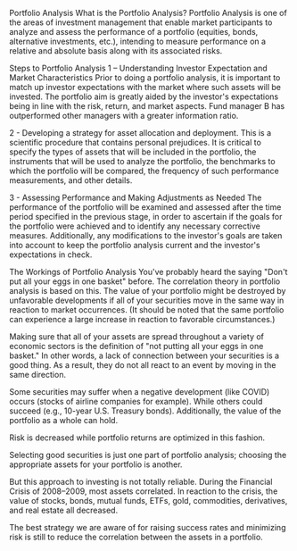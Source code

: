 Portfolio Analysis
What is the Portfolio Analysis?
Portfolio Analysis is one of the areas of investment management that enable market participants to analyze and assess the performance of a portfolio (equities, bonds, alternative investments, etc.), intending to measure performance on a relative and absolute basis along with its associated risks.

Steps to Portfolio Analysis
1 – Understanding Investor Expectation and Market Characteristics Prior to doing a portfolio analysis, it is important to match up investor expectations with the market where such assets will be invested. The portfolio aim is greatly aided by the investor's expectations being in line with the risk, return, and market aspects. Fund manager B has outperformed other managers with a greater information ratio.

2 - Developing a strategy for asset allocation and deployment. This is a scientific procedure that contains personal prejudices. It is critical to specify the types of assets that will be included in the portfolio, the instruments that will be used to analyze the portfolio, the benchmarks to which the portfolio will be compared, the frequency of such performance measurements, and other details.

3 - Assessing Performance and Making Adjustments as Needed The performance of the portfolio will be examined and assessed after the time period specified in the previous stage, in order to ascertain if the goals for the portfolio were achieved and to identify any necessary corrective measures. Additionally, any modifications to the investor's goals are taken into account to keep the portfolio analysis current and the investor's expectations in check.

The Workings of Portfolio Analysis
You've probably heard the saying "Don't put all your eggs in one basket" before. The correlation theory in portfolio analysis is based on this. The value of your portfolio might be destroyed by unfavorable developments if all of your securities move in the same way in reaction to market occurrences. (It should be noted that the same portfolio can experience a large increase in reaction to favorable circumstances.)

Making sure that all of your assets are spread throughout a variety of economic sectors is the definition of "not putting all your eggs in one basket." In other words, a lack of connection between your securities is a good thing. As a result, they do not all react to an event by moving in the same direction.

Some securities may suffer when a negative development (like COVID) occurs (stocks of airline companies for example). While others could succeed (e.g., 10-year U.S. Treasury bonds). Additionally, the value of the portfolio as a whole can hold.

Risk is decreased while portfolio returns are optimized in this fashion.

Selecting good securities is just one part of portfolio analysis; choosing the appropriate assets for your portfolio is another.

But this approach to investing is not totally reliable. During the Financial Crisis of 2008–2009, most assets correlated. In reaction to the crisis, the value of stocks, bonds, mutual funds, ETFs, gold, commodities, derivatives, and real estate all decreased.

The best strategy we are aware of for raising success rates and minimizing risk is still to reduce the correlation between the assets in a portfolio.
